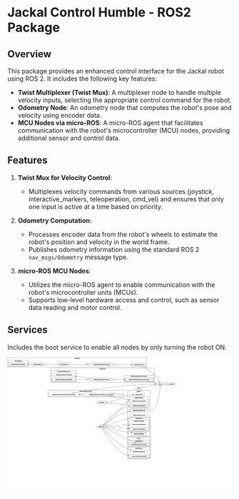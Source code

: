 # Jackal Control Humble - ROS2 Package

## Overview

This package provides an enhanced control interface for the Jackal robot using ROS 2. It includes the following key features:

- **Twist Multiplexer (Twist Mux)**: A multiplexer node to handle multiple velocity inputs, selecting the appropriate control command for the robot.
- **Odometry Node**: An odometry node that computes the robot's pose and velocity using encoder data.
- **MCU Nodes via micro-ROS**: A micro-ROS agent that facilitates communication with the robot's microcontroller (MCU) nodes, providing additional sensor and control data.

## Features

1. **Twist Mux for Velocity Control**:
   - Multiplexes velocity commands from various sources (joystick, interactive_markers, teleoperation, cmd_vel) and ensures that only one input is active at a time based on priority.
   
2. **Odometry Computation**:
   - Processes encoder data from the robot's wheels to estimate the robot's position and velocity in the world frame.
   - Publishes odometry information using the standard ROS 2 `nav_msgs/Odometry` message type.

3. **micro-ROS MCU Nodes**:
   - Utilizes the micro-ROS agent to enable communication with the robot's microcontroller units (MCUs).
   - Supports low-level hardware access and control, such as sensor data reading and motor control.
     
## Services

Includes the boot service to enable all nodes by only turning the robot ON.

<img src="rosgraph.svg" alt="SVG Example">